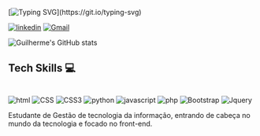 [![Typing SVG](https://readme-typing-svg.demolab.com?font=Fira+Code&pause=1000&color=100C85&random=false&width=435&lines=Ol%C3%A1%2C+eu+sou+o+Guilherme+Maciel!)](https://git.io/typing-svg)

[![linkedin](https://img.shields.io/badge/LinkedIn-0077B5?style=for-the-badge&logo=linkedin&logoColor=white)](https://www.linkedin.com/in/guilherme-maciel-1752abab/)
[![Gmail](https://img.shields.io/badge/Gmail-D14836?style=for-the-badge&logo=gmail&logoColor=white)](guilherme.maciel08@gmail.com/)


![Guilherme's GitHub stats](https://github-readme-stats.vercel.app/api?username=guilhermevieiramaciel&show_icons=true&theme=dracula)

## Tech Skills 💻

<div style="display : inline_block"><br/>
<img align="center" alt="html" src="https://img.shields.io/badge/HTML-239120?style=for-the-badge&logo=html5&logoColor=white" />
  <img align="center" alt="CSS" src="https://img.shields.io/badge/CSS-239120?&style=for-the-badge&logo=css3&logoColor=white" />
    <img align="center" alt="CSS3" src="https://img.shields.io/badge/CSS3-1572B6?style=for-the-badge&logo=css3&logoColor=white" />
  <img align="center" alt="python" src="https://img.shields.io/badge/Python-14354C?style=for-the-badge&logo=python&logoColor=white" />
  <img align="center" alt="javascript" src="https://img.shields.io/badge/JavaScript-323330?style=for-the-badge&logo=javascript&logoColor=F7DF1E" />
  <img align="center" alt="php" src="https://img.shields.io/badge/PHP-777BB4?style=for-the-badge&logo=php&logoColor=white" />
   <img align="center" alt="Bootstrap" src="https://img.shields.io/badge/Bootstrap-563D7C?style=for-the-badge&logo=bootstrap&logoColor=white" />
      <img align="center" alt="Jquery" src="https://img.shields.io/badge/jQuery-0769AD?style=for-the-badge&logo=jquery&logoColor=white" />
      



</div>

Estudante de Gestão de tecnologia da informação, entrando de cabeça no mundo da tecnologia e focado no front-end.


